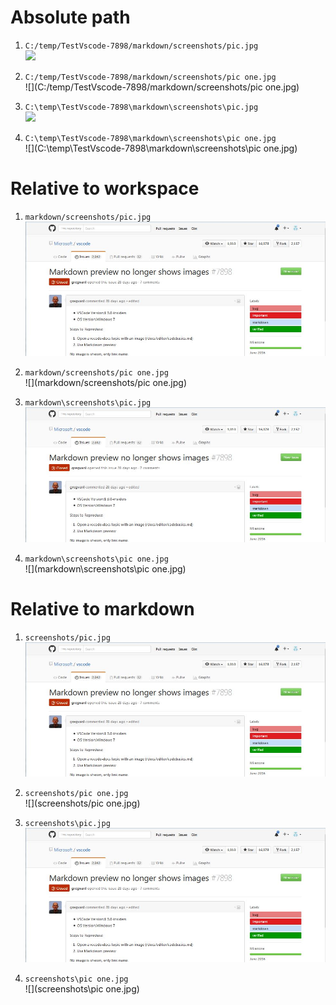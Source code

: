 # Absolute path
1. `C:/temp/TestVscode-7898/markdown/screenshots/pic.jpg`  
![](C:/temp/TestVscode-7898/markdown/screenshots/pic.jpg)

1. `C:/temp/TestVscode-7898/markdown/screenshots/pic one.jpg`  
![](C:/temp/TestVscode-7898/markdown/screenshots/pic one.jpg)

1. `C:\temp\TestVscode-7898\markdown\screenshots\pic.jpg`  
![](C:\temp\TestVscode-7898\markdown\screenshots\pic.jpg)

1. `C:\temp\TestVscode-7898\markdown\screenshots\pic one.jpg`  
![](C:\temp\TestVscode-7898\markdown\screenshots\pic one.jpg)

# Relative to workspace
1. `markdown/screenshots/pic.jpg`  
![](markdown/screenshots/pic.jpg)

1. `markdown/screenshots/pic one.jpg`  
![](markdown/screenshots/pic one.jpg)

1. `markdown\screenshots\pic.jpg`  
![](markdown\screenshots\pic.jpg)

1. `markdown\screenshots\pic one.jpg`  
![](markdown\screenshots\pic one.jpg)

# Relative to markdown
1. `screenshots/pic.jpg`  
![](screenshots/pic.jpg)

1. `screenshots/pic one.jpg`  
![](screenshots/pic one.jpg)

1. `screenshots\pic.jpg`  
![](screenshots\pic.jpg)

1. `screenshots\pic one.jpg`  
![](screenshots\pic one.jpg)